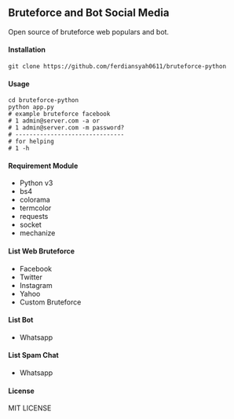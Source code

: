 ## Bruteforce and Bot Social Media
Open source of bruteforce web populars and bot.
#### Installation
```cli
git clone https://github.com/ferdiansyah0611/bruteforce-python
```
#### Usage
```cli
cd bruteforce-python
python app.py
# example bruteforce facebook
# 1 admin@server.com -a or
# 1 admin@server.com -m password?
# -------------------------------
# for helping
# 1 -h
```
#### Requirement Module
- Python v3
- bs4
- colorama
- termcolor
- requests
- socket
- mechanize
#### List Web Bruteforce
- Facebook
- Twitter
- Instagram
- Yahoo
- Custom Bruteforce
#### List Bot
- Whatsapp
#### List Spam Chat
- Whatsapp
#### License
MIT LICENSE